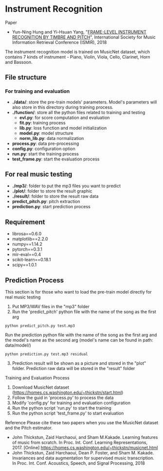 # Instrument Recognition
Paper
* Yun-Ning Hung and Yi-Hsuan Yang, "[FRAME-LEVEL INSTRUMENT RECOGNITION BY TIMBRE AND PITCH](http://ismir2018.ircam.fr/doc/pdfs/55_Paper.pdf)", International Society for Music Information Retrieval Conference (ISMIR), 2018

The instrument recognition model is trained on MusicNet dataset, which contains 7 kinds of instrument - Piano, Violin, Viola, Cello, Clarinet, Horn and Bassoon.

## File structure

### For training and evaluation
- **./data/**: store the pre-train models' parameters. Model's parameters will also store in this directory during training process.
- **./function/**: store all the python files related to training and testing
    - **evl.py**: for score computation and evaluation
    - **fit.py**: training process
    - **lib.py**: loss function and model initialization
    - **model.py**: model structure
    - **norm_lib.py**: data normalization
- **process.py**: data pre-processing
- **config.py**: configuration option
- **run.py**: start the training process
- **test_frame.py**: start the evaluation process

## For real music testing
- **./mp3/**: folder to put the mp3 files you want to predict
- **./plot/**: folder to store the result graphic
- **./result/**: folder to store the result raw data
- **predict_pitch.py**: pitch extraction
- **prediction.py**: start prediction process

## Requirement
- librosa==0.6.0
- matplotlib==2.2.0
- numpy==1.14.2
- pytorch==0.3.1
- mir-eval==0.4
- scikit-learn==0.18.1
- scipy==1.0.1

## Prediction Process
This section is for those who want to load the pre-train model directly for real music testing
1. Put MP3/WAV files in the "mp3" folder
2. Run the 'predict_pitch' python file with the name of the song as the first arg
```
python predict_pitch.py test.mp3
```
Run the prediction python file with the name of the song as the first arg and the model's name as the second arg (model's name can be found in path: data/model/)
```
python prediction.py test.mp3 residual
```
3. Prediction result will be shown as a picture and stored in the "plot" folder. Prediction raw data will be stored in the "result" folder

Training and Evaluation Process
1. Download MusicNet dataset (https://homes.cs.washington.edu/~thickstn/start.html)
2. Follow the guid in 'process.py' to process the data
3. Modify 'config.py' for training and evaluation configuration
4. Run the python script 'run.py' to start the training
5. Run the python script 'test_frame.py' to start evaluation

Reference
Please cite these two papers when you use the MusicNet dataset and the Pitch estimator.
* John Thickstun, Zaid Harchaoui, and Sham M.Kakade. Learning features of music from scratch. In Proc. Int. Conf. Learning Representations, 2017. [Online] https://homes.cs.washington.edu/~thickstn/musicnet.html
* John Thickstun, Zaid Harchaoui, Dean P. Foster, and Sham M. Kakade. Invariances and data augmentation for supervised music transcription. In Proc. Int. Conf. Acoustics, Speech, and Signal Processing, 2018
